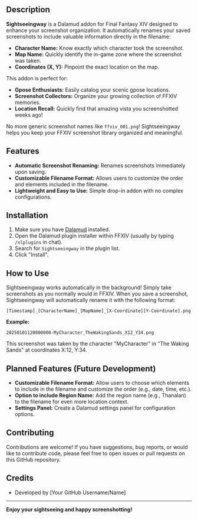 ## Description

**Sightseeingway** is a Dalamud addon for Final Fantasy XIV designed to enhance your screenshot organization.  It automatically renames your saved screenshots to include valuable information directly in the filename:

  * **Character Name:**  Know exactly which character took the screenshot.
  * **Map Name:**  Quickly identify the in-game zone where the screenshot was taken.
  * **Coordinates (X, Y):** Pinpoint the exact location on the map.

This addon is perfect for:

  * **Gpose Enthusiasts:**  Easily catalog your scenic gpose locations.
  * **Screenshot Collectors:**  Organize your growing collection of FFXIV memories.
  * **Location Recall:**  Quickly find that amazing vista you screenshotted weeks ago\!

No more generic screenshot names like `ffxiv_001.png`\!  Sightseeingway helps you keep your FFXIV screenshot library organized and meaningful.

## Features

  * **Automatic Screenshot Renaming:** Renames screenshots immediately upon saving.
  * **Customizable Filename Format:** Allows users to customize the order and elements included in the filename.
  * **Lightweight and Easy to Use:** Simple drop-in addon with no complex configurations.

## Installation

1.  Make sure you have [Dalamud](https://www.google.com/url?sa=E&source=gmail&q=https://goatcorp.github.io/dalamud/) installed.
2.  Open the Dalamud plugin installer within FFXIV (usually by typing `/xlplugins` in chat).
3.  Search for `Sightseeingway` in the plugin list.
4.  Click "Install".

## How to Use

Sightseeingway works automatically in the background\!  Simply take screenshots as you normally would in FFXIV.  When you save a screenshot, Sightseeingway will automatically rename it with the following format:

`[Timestamp]_[CharacterName]_[MapName]_[X-Coordinate][Y-Coordinate].png`

**Example:**

`20250101120000000-MyCharacter_TheWakingSands_X12_Y34.png`

This screenshot was taken by the character "MyCharacter" in "The Waking Sands" at coordinates X:12, Y:34.

## Planned Features (Future Development)

  * **Customizable Filename Format:** Allow users to choose which elements to include in the filename and customize the order (e.g., date, time, etc.).
  * **Option to include Region Name:** Add the region name (e.g., Thanalan) to the filename for even more location context.
  * **Settings Panel:**  Create a Dalamud settings panel for configuration options.

## Contributing

Contributions are welcome\!  If you have suggestions, bug reports, or would like to contribute code, please feel free to open issues or pull requests on this GitHub repository.

## Credits

  * Developed by [Your GitHub Username/Name]

-----

**Enjoy your sightseeing and happy screenshotting\!**
